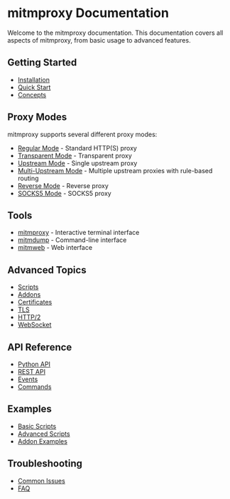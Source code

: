 # mitmproxy Documentation

Welcome to the mitmproxy documentation. This documentation covers all aspects of mitmproxy, from basic usage to advanced features.

## Getting Started

- [Installation](installation.md)
- [Quick Start](quickstart.md)
- [Concepts](concepts.md)

## Proxy Modes

mitmproxy supports several different proxy modes:

- [Regular Mode](modes/regular.md) - Standard HTTP(S) proxy
- [Transparent Mode](modes/transparent.md) - Transparent proxy
- [Upstream Mode](modes/upstream.md) - Single upstream proxy
- [Multi-Upstream Mode](multiupstream-mode.md) - Multiple upstream proxies with rule-based routing
- [Reverse Mode](modes/reverse.md) - Reverse proxy
- [SOCKS5 Mode](modes/socks5.md) - SOCKS5 proxy

## Tools

- [mitmproxy](tools/mitmproxy.md) - Interactive terminal interface
- [mitmdump](tools/mitmdump.md) - Command-line interface
- [mitmweb](tools/mitmweb.md) - Web interface

## Advanced Topics

- [Scripts](scripts.md)
- [Addons](addons.md)
- [Certificates](certificates.md)
- [TLS](tls.md)
- [HTTP/2](http2.md)
- [WebSocket](websocket.md)

## API Reference

- [Python API](api.md)
- [REST API](api/rest.md)
- [Events](api/events.md)
- [Commands](api/commands.md)

## Examples

- [Basic Scripts](examples/basic.md)
- [Advanced Scripts](examples/advanced.md)
- [Addon Examples](examples/addons.md)

## Troubleshooting

- [Common Issues](troubleshooting.md)
- [FAQ](faq.md)
